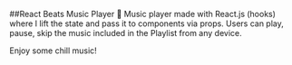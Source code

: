 ##React Beats Music Player 🎵
Music player made with React.js (hooks) where I lift the state and pass it to components via props. Users can play, pause, skip the music included in the Playlist from any device.

Enjoy some chill music!
